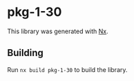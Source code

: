 # pkg-1-30

This library was generated with [Nx](https://nx.dev).

## Building

Run `nx build pkg-1-30` to build the library.
